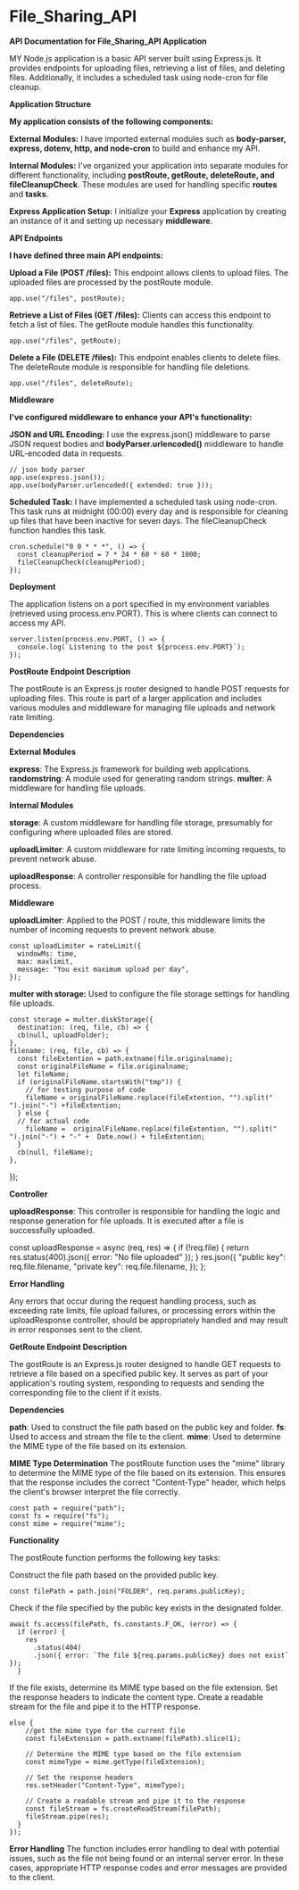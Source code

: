 # File_Sharing_API


********API Documentation for File_Sharing_API Application********


MY Node.js application is a basic API server built using Express.js. It provides endpoints for uploading files, retrieving a list of files, and deleting files. Additionally, it includes a scheduled task using node-cron for file cleanup.

******Application Structure******

**My application consists of the following components:**

****External Modules:**** I have imported external modules such as **body-parser, express, dotenv, http, and node-cron** to build and enhance my API.

****Internal Modules:**** I've organized your application into separate modules for different functionality, including **postRoute, getRoute, deleteRoute, and fileCleanupCheck**. These modules are used for handling specific **routes** and **tasks**.

****Express Application Setup:**** I initialize your **Express** application by creating an instance of it and setting up necessary **middleware**.

******API Endpoints******

**I have defined three main API endpoints:**

****Upload a File (POST /files):**** This endpoint allows clients to upload files. The uploaded files are processed by the postRoute module.

    app.use("/files", postRoute);

****Retrieve a List of Files (GET /files):**** Clients can access this endpoint to fetch a list of files. The getRoute module handles this functionality.

    app.use("/files", getRoute);

****Delete a File (DELETE /files):**** This endpoint enables clients to delete files. The deleteRoute module is responsible for handling file deletions.

    app.use("/files", deleteRoute);

******Middleware******

**I've configured middleware to enhance your API's functionality:**

****JSON and URL Encoding:**** I use the express.json() middleware to parse JSON request bodies and **bodyParser.urlencoded()** middleware to handle URL-encoded data in requests.

    // json body parser
    app.use(express.json());
    app.use(bodyParser.urlencoded({ extended: true }));

****Scheduled Task:**** I have implemented a scheduled task using node-cron. This task runs at midnight (00:00) every day and is responsible for cleaning up files that have been inactive for seven days. The fileCleanupCheck function handles this task.

    cron.schedule("0 0 * * *", () => {
      const cleanupPeriod = 7 * 24 * 60 * 60 * 1000; 
      fileCleanupCheck(cleanupPeriod);
    });

******Deployment******

The application listens on a port specified in my environment variables (retrieved using process.env.PORT). This is where clients can connect to access my API.

    server.listen(process.env.PORT, () => {
      console.log(`Listening to the post ${process.env.PORT}`);
    });


**PostRoute Endpoint Description**

The postRoute is an Express.js router designed to handle POST requests for uploading files. This route is part of a larger application and includes various modules and middleware for managing file uploads and network rate limiting.

**Dependencies**

**External Modules**

**express**: The Express.js framework for building web applications.
**randomstring**: A module used for generating random strings.
**multer**: A middleware for handling file uploads.

**Internal Modules**

**storage**: A custom middleware for handling file storage, presumably for configuring where uploaded files are stored.

**uploadLimiter**: A custom middleware for rate limiting incoming requests, to prevent network abuse.

**uploadResponse**: A controller responsible for handling the file upload process.


**Middleware**

**uploadLimiter**: Applied to the POST / route, this middleware limits the number of incoming requests to prevent network abuse.

    const uploadLimiter = rateLimit({
      windowMs: time,
      max: maxlimit,
      message: "You exit maximum upload per day",
    });

**multer with storage:** Used to configure the file storage settings for handling file uploads.

    const storage = multer.diskStorage({
      destination: (req, file, cb) => {
      cb(null, uploadFolder);
    },
    filename: (req, file, cb) => {
      const fileExtention = path.extname(file.originalname);
      const originalFileName = file.originalname;
      let fileName;
      if (originalFileName.startsWith("tmp")) {
        // for testing purpose of code
        fileName = originalFileName.replace(fileExtention, "").split(" ").join("-") +fileExtention;
      } else {
      // for actual code
        fileName =  originalFileName.replace(fileExtention, "").split(" ").join("-") + "-" +  Date.now() + fileExtention;
      }
      cb(null, fileName);
    },
  });


**Controller**

**uploadResponse**: This controller is responsible for handling the logic and response generation for file uploads. It is executed after a file is successfully uploaded.

  const uploadResponse = async (req, res) => {
    if (!req.file) {
       return res.status(400).json({ error: "No file uploaded" });
    }
    res.json({
      "public key": req.file.filename,
      "private key": req.file.filename,
    });
  };

**Error Handling**

Any errors that occur during the request handling process, such as exceeding rate limits, file upload failures, or processing errors within the uploadResponse controller, should be appropriately handled and may result in error responses sent to the client.


**GetRoute Endpoint Description**

The gostRoute is an Express.js router designed to handle GET requests to retrieve a file based on a specified public key. It serves as part of your application's routing system, responding to requests and sending the corresponding file to the client if it exists.

**Dependencies**

**path**: Used to construct the file path based on the public key and folder.
**fs**: Used to access and stream the file to the client.
**mime**: Used to determine the MIME type of the file based on its extension.

**MIME Type Determination**
The postRoute function uses the "mime" library to determine the MIME type of the file based on its extension. This ensures that the response includes the correct "Content-Type" header, which helps the client's browser interpret the file correctly.

    const path = require("path");
    const fs = require("fs");
    const mime = require("mime");

**Functionality**

The postRoute function performs the following key tasks:

Construct the file path based on the provided public key.

    const filePath = path.join("FOLDER", req.params.publicKey);
                
Check if the file specified by the public key exists in the designated folder.

    await fs.access(filePath, fs.constants.F_OK, (error) => {
      if (error) {
        res
          .status(404)
          .json({ error: `The file ${req.params.publicKey} does not exist` });
      } 

If the file exists, determine its MIME type based on the file extension. Set the response headers to indicate the content type. Create a readable stream for the file and pipe it to the HTTP response.

    else {
        //get the mime type for the current file
        const fileExtension = path.extname(filePath).slice(1);

        // Determine the MIME type based on the file extension
        const mimeType = mime.getType(fileExtension);

        // Set the response headers
        res.setHeader("Content-Type", mimeType);

        // Create a readable stream and pipe it to the response
        const fileStream = fs.createReadStream(filePath);
        fileStream.pipe(res);
      }
    });

**Error Handling**
The function includes error handling to deal with potential issues, such as the file not being found or an internal server error. In these cases, appropriate HTTP response codes and error messages are provided to the client.





